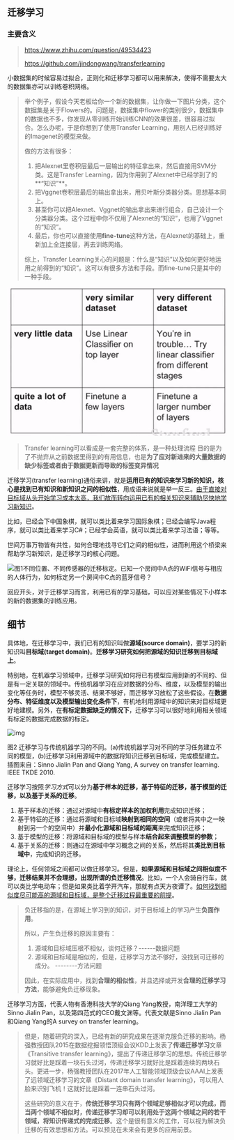 ## 迁移学习

### 主要含义

> https://www.zhihu.com/question/49534423
>
> https://github.com/jindongwang/transferlearning

小数据集的时候容易过拟合，正则化和迁移学习都可以用来解决，使得不需要太大的数据集亦可以训练卷积网络。

> 举个例子，假设今天老板给你一个新的数据集，让你做一下图片分类，这个数据集是关于Flowers的。问题是，数据集中flower的类别很少，数据集中的数据也不多，你发现从零训练开始训练CNN的效果很差，很容易过拟合。怎么办呢，于是你想到了使用Transfer Learning，用别人已经训练好的Imagenet的模型来做。
>
> 做的方法有很多：
>
> 1. 把Alexnet里卷积层最后一层输出的特征拿出来，然后直接用SVM分类。这是Transfer Learning，因为你用到了Alexnet中已经学到了的**“知识”**。
> 2. 把Vggnet卷积层最后的输出拿出来，用贝叶斯分类器分类。思想基本同上。
> 3. 甚至你可以把Alexnet、Vggnet的输出拿出来进行组合，自己设计一个分类器分类。这个过程中你不仅用了Alexnet的“知识”，也用了Vggnet的“知识”。
> 4. 最后，你也可以直接使用**fine-tune**这种方法，在Alexnet的基础上，重新加上全连接层，再去训练网络。
>
> 综上，Transfer Learning关心的问题是：什么是“知识”以及如何更好地运用之前得到的“知识”。这可以有很多方法和手段。而fine-tune只是其中的一种手段。

![1537530681449](assets/1537530681449.png)

> Transfer learning可以看成是一套完整的体系，是一种处理流程
> 目的是为了不抛弃从之前数据里得到的有用信息，也是**为了应对新进来的大量数据的缺少标签或者由于数据更新而导致的标签变异情况**

迁移学习(transfer learning)通俗来讲，就是**运用已有的知识来学习新的知识，核心是找到已有知识和新知识之间的相似性**，用成语来说就是举一反三。<u>由于直接对目标域从头开始学习成本太高，我们故而转向运用已有的相关知识来辅助尽快地学习新知识</u>。

比如，已经会下中国象棋，就可以类比着来学习国际象棋；已经会编写Java程序，就可以类比着来学习C#；已经学会英语，就可以类比着来学习法语；等等。

世间万事万物皆有共性，如何合理地找寻它们之间的相似性，进而利用这个桥梁来帮助学习新知识，是迁移学习的核心问题。

![图1不同位置、不同传感器的迁移标定。已知一个房间中A点的WiFi信号与相应的人体行为，如何标定另一个房间中C点的蓝牙信号？](https://raw.githubusercontent.com/jindongwang/transferlearning/master/png/tf.png)

回应开头，对于迁移学习而言，利用已有的学习基础，可以应对某些情况下小样本的新的数据集的训练应用。

## 细节

具体地，在迁移学习中，我们已有的知识叫做**源域(source domain)**，要学习的新知识叫**目标域(target domain)**。**迁移学习研究如何把源域的知识迁移到目标域上**。

特别地，在机器学习领域中，迁移学习研究如何将已有模型应用到新的不同的、但是有一定关联的领域中。传统机器学习在应对数据的分布、维度，以及模型的输出变化等任务时，模型不够灵活、结果不够好，而迁移学习放松了这些假设。在**数据分布、特征维度以及模型输出变化条件下**，有机地利用源域中的知识来对目标域更好地建模。另外，在**有标定数据缺乏的情况下**，迁移学习可以很好地利用相关领域有标定的数据完成数据的标定。

![img](https://raw.githubusercontent.com/jindongwang/transferlearning/master/png/tf2.png)

图2 迁移学习与传统机器学习的不同。(a)传统机器学习对不同的学习任务建立不同的模型，(b)迁移学习利用源域中的数据将知识迁移到目标域，完成模型建立。插图来自：Sinno Jialin Pan and Qiang Yang, A survey on transfer learning. IEEE TKDE 2010.

迁移学习按照*学习方式*可以分为**基于样本的迁移，基于特征的迁移，基于模型的迁移，以及基于关系的迁移**。

1. 基于样本的迁移：通过对源域中**有标定样本的加权利用**完成知识迁移；
2. 基于特征的迁移：通过将源域和目标域**映射到相同的空间**（或者将其中之一映射到另一个的空间中）并**最小化源域和目标域的距离**来完成知识迁移；
3. 基于模型的迁移：将源域和目标域的模型与样本**结合起来调整模型的参数**；
4. 基于关系的迁移：则通过在源域中学习概念之间的关系，然后将其**类比到目标域中**，完成知识的迁移。

理论上，任何领域之间都可以做迁移学习。但是，**如果源域和目标域之间相似度不够，迁移结果并不会理想，出现所谓的负迁移情况**。比如，一个人会骑自行车，就可以类比学电动车；但是如果类比着学开汽车，那就有点天方夜谭了。<u>如何找到相似度尽可能高的源域和目标域，是整个迁移过程最重要的前提</u>。

> 负迁移指的是，在源域上学习到的知识，对于目标域上的学习产生**负面作用**。
>
> 所以，产生负迁移的原因主要有：
>
> 1. 源域和目标域压根不相似，谈何迁移？------数据问题
> 2. 源域和目标域是相似的，但是，迁移学习方法不够好，没找到可迁移的成分。 --------方法问题
>
> 因此，在实际应用中，找到**合理的相似性**，并且选择或开发**合理的迁移学习方法**，能够避免负迁移现象。

迁移学习方面，代表人物有香港科技大学的Qiang Yang教授，南洋理工大学的Sinno Jialin Pan，以及第四范式的CEO戴文渊等。代表文献是Sinno Jialin Pan和Qiang Yang的A survey on transfer learning。

> 但是，随着研究的深入，已经有新的研究成果在逐渐克服负迁移的影响。杨强教授团队2015在数据挖掘领悟顶级会议KDD上发表了**传递迁移学习**文章《Transitive transfer learning》，提出了传递迁移学习的思想。传统迁移学习就好比是踩着一块石头过河，传递迁移学习就好比是踩着连续的两块石头。更进一步，杨强教授团队在2017年人工智能领域顶级会议AAAI上发表了远领域迁移学习的文章《Distant domain transfer learning》，可以用人脸来识别飞机！这就好比是踩着一连串石头过河。
>
> 这些研究的意义在于，**传统迁移学习只有两个领域足够相似才可以完成，而当两个领域不相似时，传递迁移学习却可以利用处于这两个领域之间的若干领域，将知识传递式的完成迁移**。这个是很有意义的工作，可以视为解决负迁移的有效思想和方法。可以预见在未来会有更多的应用前景。
